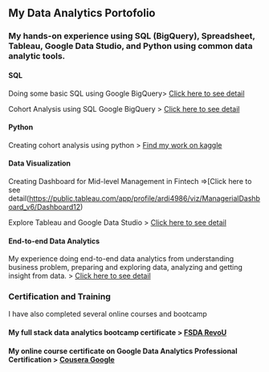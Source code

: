 ## My Data Analytics Portofolio

### My hands-on experience using SQL (BigQuery), Spreadsheet, Tableau, Google Data Studio, and Python using common data analytic tools.

#### SQL
Doing some basic SQL using Google BigQuery> [Click here to see detail](https://drive.google.com/file/d/19qES4HgVH2z3QwAo_Os7QVJkQAJH9OOh/view?usp=sharing)

Cohort Analysis using SQL Google BigQuery > [Click here to see detail](https://drive.google.com/file/d/1e76UxhjXQj4Rllw6kDyvkF71VMfvvPId/view?usp=sharing)

#### Python
Creating cohort analysis using python > [Find my work on kaggle](https://www.kaggle.com/code/habispakai/cohort-analysis/notebook) 

#### Data Visualization
Creating Dashboard for Mid-level Management in Fintech =>[Click here to see detail(https://public.tableau.com/app/profile/ardi4986/viz/ManagerialDashboard_v6/Dashboard12)

Explore Tableau and Google Data Studio > [Click here to see detail](https://drive.google.com/file/d/1mHDtUWGB75Wklrh19YZc4bQrt-p8xBQ0/view?usp=sharing)

#### End-to-end Data Analytics
My experience doing end-to-end data analytics from understanding business problem, preparing and exploring data, analyzing and getting insight from data. > [Click here to see detail](https://drive.google.com/file/d/1HDXLxm_4c8C87sCArQK9OAy-cSo1j4Yv/view?usp=sharing)

### Certification and Training
I have also completed several online courses and bootcamp

#### My full stack data analytics bootcamp certificate > [FSDA RevoU](https://certificates.revou.co/manzila-izniardi-djomiy-certificate-completion-fsda21.pdf)

#### My online course certificate on Google Data Analytics Professional Certification > [Cousera Google](https://www.credly.com/badges/12878774-484a-4270-ba8c-e9f81392a2d7)
